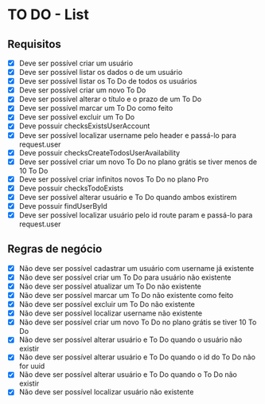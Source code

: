 # TO DO - List

## Requisitos

- [x] Deve ser possível criar um usuário
- [x] Deve ser possível listar os dados o de um usuário
- [x] Deve ser possível listar os To Do de todos os usuários
- [x] Deve ser possível criar um novo To Do
- [x] Deve ser possível alterar o título e o prazo de um To Do
- [x] Deve ser possível marcar um To Do como feito
- [x] Deve ser possível excluir um To Do
- [x] Deve possuir checksExistsUserAccount
- [x] Deve ser possível localizar username pelo header e passá-lo para request.user
- [x] Deve possuir checksCreateTodosUserAvailability
- [x] Deve ser possível criar um novo To Do no plano grátis se tiver menos de 10 To Do
- [x] Deve ser possível criar infinitos novos To Do no plano Pro
- [x] Deve possuir checksTodoExists
- [x] Deve ser possível alterar usuário e To Do quando ambos existirem
- [x] Deve possuir findUserById
- [x] Deve ser possível localizar usuário pelo id route param e passá-lo para request.user

## Regras de negócio

- [x] Não deve ser possível cadastrar um usuário com username já existente
- [x] Não deve ser possível criar um To Do para usuário não existente
- [x] Não deve ser possível atualizar um To Do não existente
- [x] Não deve ser possível marcar um To Do não existente como feito
- [x] Não deve ser possível excluir um To Do não existente
- [x] Não deve ser possível localizar username não existente
- [x] Não deve ser possível criar um novo To Do no plano grátis se tiver 10 To Do
- [x] Não deve ser possível alterar usuário e To Do quando o usuário não existir
- [x] Não deve ser possível alterar usuário e To Do quando o id do To Do não for uuid
- [x] Não deve ser possível alterar usuário e To Do quando o To Do não existir
- [x] Não deve ser possível localizar usuário não existente
